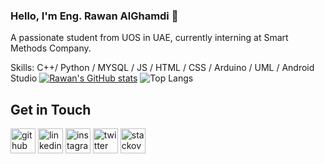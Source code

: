 ### Hello, I'm Eng. Rawan AlGhamdi 👋
A passionate student from UOS in UAE, currently interning at Smart Methods Company.

Skills: C++/ Python / MYSQL / JS / HTML / CSS / Arduino / UML / Android Studio
[![Rawan's GitHub stats](https://github-readme-stats.vercel.app/api?username=ItsRawanMoha)](https://github.com/ItsRawanMoha/github-readme-stats) ![Top Langs](https://github-readme-stats.vercel.app/api/top-langs/?username=ItsRawanMOha&layout=compact)
  
## Get in Touch
[<img src='https://cdn.jsdelivr.net/npm/simple-icons@3.0.1/icons/github.svg' alt='github' height='40'>](https://github.com/ItsRawanMoha)  [<img src='https://cdn.jsdelivr.net/npm/simple-icons@3.0.1/icons/linkedin.svg' alt='linkedin' height='40'>](https://www.linkedin.com/in/ItsRawanMoha/)  [<img src='https://cdn.jsdelivr.net/npm/simple-icons@3.0.1/icons/instagram.svg' alt='instagram' height='40'>](https://www.instagram.com/ItsRawanMoha/)  [<img src='https://cdn.jsdelivr.net/npm/simple-icons@3.0.1/icons/twitter.svg' alt='twitter' height='40'>](https://twitter.com/ItsRawanMoha)  [<img src='https://cdn.jsdelivr.net/npm/simple-icons@3.0.1/icons/stackoverflow.svg' alt='stackoverflow' height='40'>](https://stackoverflow.com/users/ItsRawanMoha)  

<!---
ItsRawanMoha/ItsRawanMoha is a ✨ special ✨ repository because its `README.md` (this file) appears on your GitHub profile.
You can click the Preview link to take a look at your changes.
--->
